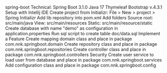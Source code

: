 spring-boot
Technical:
Spring Boot 3.1.0
Java 17
Thymeleaf
Bootstrap v.4.3.1
Setup with Intellij IDE
Create project from Initializr: File > New > project > Spring Initializr
Add lib repository into pom.xml
Add folders
Source root: src/main/java
View: src/main/resources
Static: src/main/resource/static
Create database with name "demo" as configuration in application.properties
Run sql script to create table doc/data.sql
Implement a Feature
Create mapping domain class and place in package com.nnk.springboot.domain
Create repository class and place in package com.nnk.springboot.repositories
Create controller class and place in package com.nnk.springboot.controllers
Security
Create user service to load user from database and place in package com.nnk.springboot.services
Add configuration class and place in package com.nnk.springboot.config
